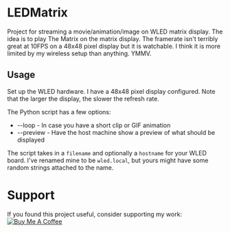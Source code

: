 # LEDMatrix
Project for streaming a movie/animation/image on WLED matrix display. The idea is to play The Matrix on the matrix display. The framerate isn't terribly great at 10FPS on a 48x48 pixel display but it is watchable. I think it is more limited by my wireless setup than anything. YMMV.

## Usage
Set up the WLED hardware. I have a 48x48 pixel display configured. Note that the larger the display, the slower the refresh rate.

The Python script has a few options:
- --loop - In case you have a short clip or GIF animation
- --preview - Have the host machine show a preview of what should be displayed

The script takes in a `filename` and optionally a `hostname` for your WLED board. I've renamed mine to be `wled.local`, but yours might have some random strings attached to the name.

# Support
If you found this project useful, consider supporting my work:
[![Buy Me A Coffee](https://www.buymeacoffee.com/assets/img/custom_images/orange_img.png)](https://www.buymeacoff.ee/bandi13)
